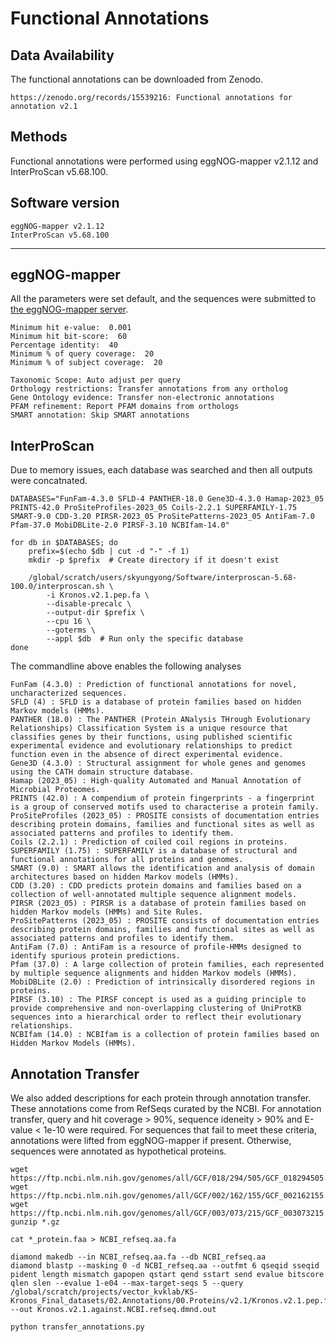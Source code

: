 # Functional Annotations

## Data Availability
The functional annotations can be downloaded from Zenodo. 
```
https://zenodo.org/records/15539216: Functional annotations for annotation v2.1
```

## Methods

Functional annotations were performed using eggNOG-mapper v2.1.12 and InterProScan v5.68.100. 

## Software version
```
eggNOG-mapper v2.1.12
InterProScan v5.68.100
```
---


## eggNOG-mapper

All the parameters were set default, and the sequences were submitted to [the eggNOG-mapper server](http://eggnog-mapper.embl.de/).
```
Minimum hit e-value:  0.001
Minimum hit bit-score:  60
Percentage identity:  40
Minimum % of query coverage:  20
Minimum % of subject coverage:  20

Taxonomic Scope: Auto adjust per query
Orthology restrictions: Transfer annotations from any ortholog
Gene Ontology evidence: Transfer non-electronic annotations
PFAM refinement: Report PFAM domains from orthologs
SMART annotation: Skip SMART annotations
```


## InterProScan

Due to memory issues, each database was searched and then all outputs were concatnated. 
```
DATABASES="FunFam-4.3.0 SFLD-4 PANTHER-18.0 Gene3D-4.3.0 Hamap-2023_05 PRINTS-42.0 ProSiteProfiles-2023_05 Coils-2.2.1 SUPERFAMILY-1.75 SMART-9.0 CDD-3.20 PIRSR-2023_05 ProSitePatterns-2023_05 AntiFam-7.0 Pfam-37.0 MobiDBLite-2.0 PIRSF-3.10 NCBIfam-14.0"

for db in $DATABASES; do
    prefix=$(echo $db | cut -d "-" -f 1)
    mkdir -p $prefix  # Create directory if it doesn't exist

    /global/scratch/users/skyungyong/Software/interproscan-5.68-100.0/interproscan.sh \
        -i Kronos.v2.1.pep.fa \
        --disable-precalc \
        --output-dir $prefix \
        --cpu 16 \
        --goterms \
        --appl $db  # Run only the specific database
done
```

The commandline above enables the following analyses
```
FunFam (4.3.0) : Prediction of functional annotations for novel, uncharacterized sequences.
SFLD (4) : SFLD is a database of protein families based on hidden Markov models (HMMs).
PANTHER (18.0) : The PANTHER (Protein ANalysis THrough Evolutionary Relationships) Classification System is a unique resource that classifies genes by their functions, using published scientific experimental evidence and evolutionary relationships to predict function even in the absence of direct experimental evidence.
Gene3D (4.3.0) : Structural assignment for whole genes and genomes using the CATH domain structure database.
Hamap (2023_05) : High-quality Automated and Manual Annotation of Microbial Proteomes.
PRINTS (42.0) : A compendium of protein fingerprints - a fingerprint is a group of conserved motifs used to characterise a protein family.
ProSiteProfiles (2023_05) : PROSITE consists of documentation entries describing protein domains, families and functional sites as well as associated patterns and profiles to identify them.
Coils (2.2.1) : Prediction of coiled coil regions in proteins.
SUPERFAMILY (1.75) : SUPERFAMILY is a database of structural and functional annotations for all proteins and genomes.
SMART (9.0) : SMART allows the identification and analysis of domain architectures based on hidden Markov models (HMMs).
CDD (3.20) : CDD predicts protein domains and families based on a collection of well-annotated multiple sequence alignment models.
PIRSR (2023_05) : PIRSR is a database of protein families based on hidden Markov models (HMMs) and Site Rules.
ProSitePatterns (2023_05) : PROSITE consists of documentation entries describing protein domains, families and functional sites as well as associated patterns and profiles to identify them.
AntiFam (7.0) : AntiFam is a resource of profile-HMMs designed to identify spurious protein predictions.
Pfam (37.0) : A large collection of protein families, each represented by multiple sequence alignments and hidden Markov models (HMMs).
MobiDBLite (2.0) : Prediction of intrinsically disordered regions in proteins.
PIRSF (3.10) : The PIRSF concept is used as a guiding principle to provide comprehensive and non-overlapping clustering of UniProtKB sequences into a hierarchical order to reflect their evolutionary relationships.
NCBIfam (14.0) : NCBIfam is a collection of protein families based on Hidden Markov Models (HMMs).
```


## Annotation Transfer
We also added descriptions for each protein through annotation transfer. These annotations come from RefSeqs curated by the NCBI. For annotation transfer, query and hit coverage > 90%, sequence ideneity > 90% and E-value < 1e-10 were required. For sequences that fail to meet these criteria, annotations were lifted from eggNOG-mapper if present. Otherwise, sequences were annotated as hypothetical proteins. 

```
wget https://ftp.ncbi.nlm.nih.gov/genomes/all/GCF/018/294/505/GCF_018294505.1_IWGSC_CS_RefSeq_v2.1/GCF_018294505.1_IWGSC_CS_RefSeq_v2.1_protein.faa.gz
wget https://ftp.ncbi.nlm.nih.gov/genomes/all/GCF/002/162/155/GCF_002162155.2_WEW_v2.1/GCF_002162155.2_WEW_v2.1_protein.faa.gz
wget https://ftp.ncbi.nlm.nih.gov/genomes/all/GCF/003/073/215/GCF_003073215.2_Tu2.1/GCF_003073215.2_Tu2.1_protein.faa.gz
gunzip *.gz 

cat *_protein.faa > NCBI_refseq.aa.fa 

diamond makedb --in NCBI_refseq.aa.fa --db NCBI_refseq.aa
diamond blastp --masking 0 -d NCBI_refseq.aa --outfmt 6 qseqid sseqid pident length mismatch gapopen qstart qend sstart send evalue bitscore qlen slen --evalue 1-e04 --max-target-seqs 5 --query /global/scratch/projects/vector_kvklab/KS-Kronos_Final_datasets/02.Annotations/00.Proteins/v2.1/Kronos.v2.1.pep.fa --out Kronos.v2.1.against.NCBI.refseq.dmnd.out

python transfer_annotations.py
```
